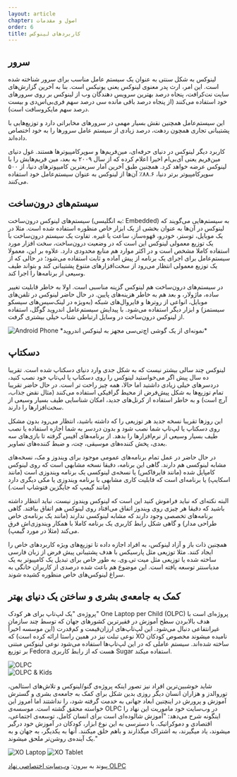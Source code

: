 ```yaml
---
layout: article
chapter: اصول و مقدمات
order: 6
title: کاربردهای لینوکس
---
```


## سرور

لینوکس به شکل سنتی به عنوان یک سیستم عامل مناسب برای سرور شناخته شده است. این امر، ارث پدر معنوی لینوکس یعنی یونیکس است. بنا به آخرین گزارش‌های سایت نت‌کرافت، پنجاه درصد بهترین سرویس دهندگان وب از لینوکس بر روی سرورهای خود استفاده می‌کنند (از پنجاه درصد باقی مانده سی درصد سهم فری‌بی‌اس‌دی و بیست درصد سهم مایکروسافت است).

این سیستم‌عامل همچنین نقش بسیار مهمی در سرورهای مخابراتی دارد و توزیع‌هایی با پشتیبانی تجاری همچون ردهت، درصد زیادی از سیستم عامل سرورها را به خود اختصاص داده‌اند.

کاربرد دیگر لینوکس در دنیای حرفه‌ای، مین‌فریم‌ها و سوپرکامپیوترها هستند. غول دنیای مین‌فریم یعنی آی‌بی‌ام اخیرا اعلام کرده که از سال ۲۰۰۹ به بعد، مین فریم‌هایش را با لینوکس عرضه خواهد کرد. همچنین طبق آخرین آمار سریعترین کامیپوترهای دنیا، از ۵۰۰ سوپرکامپیوتر برتر دنیا، ۸۸.۶٪ آن‌ها از لینوکس به عنوان سیستم‌عامل خود استفاده می‌کنند.

## سیستم‌های درون‌ساخت

سیستم‌های لینوکس درون‌ساخت (به انگلیسی: Embedded) به سیستم‌هایی می‌گویند که لینوکس در آن‌ها به عنوان بخشی از یک ابزار خاص منظوره استفاده شده است. مثلا در یک موبایل، توستر، خودرو، قهوه‌ساز، ساعت یا غیره. تفاوت یک سیستم درون‌ساخت با یک توزیع معمولی لینوکس این است که در وضعیت درون‌ساخت، سخت افزار مورد استفاده کاملا مشخص است و در اکثر موارد هم منابع محدودی دارد. علاوه بر این، معمولا سیستم‌عامل برای اجرای یک برنامه از پیش آماده و ثابت استفاده می‌شود؛ در حالی که از یک توزیع معمولی انتظار می‌رود از سخت‌افزارهای متنوع پشتیبانی کند و بتواند طیف وسیعی از برنامه‌ها را اجرا کند.

در سیستم‌های درون‌ساخت هم لینوکس گزینه مناسبی است. اولا به خاطر قابلیت تغییر ساده، ماژولار، و بعد هم به خاطر هزینه‌های پایین. در حال حاضر لینوکس در تلفن‌های موبایل، انواعی از روترها و فایروال‌های شبکه (به‌ویژه در لینک‌سیس‌های سیسکو سیستمز) و ابزار دیگر استفاده می‌شود. با پیدایش سیستم‌عامل اندروید گوگل، استفاده از لینوکس درون‌ساخت در وسایل ارتباطی شتاب خیلی بیشتری گرفت.

<img src="/images/android_phone.jpg" alt="Android Phone" />
*نمونه‌ای از یک گوشی اچ‌تی‌سی مجهز به لینوکس اندروید*

## دسکتاپ

لینوکس چند سالی بیشتر نیست که به شکل جدی وارد دنیای دسکتاپ شده است. تقریبا ده سال پیش اگر می‌خواستید لینوکس را روی دسکتاپ یا لپ‌تاپ خود نصب کنید، دردسرهای خیلی زیادی داشتید اما حالا، همه چیز راحت تر است. در حال حاضر تقریبا تمام توزیع‌ها به شکل پیش‌فرض از محیط گرافیکی استفاده می‌کنند (مثال نقض جذاب،‌ آرچ است) و به خاطر استفاده از کرنل‌های جدید، امکان شناسایی طیف بسیار وسیعی از سخت‌افزارها را دارند.

این روزها تقریبا نسخه جدید هر توزیعی را که داشته باشید، انتظار می‌رود بدون مشکل روی دسکتاپ یا لپ‌تاپ شما نصب شود و بدون دردسر به شما اجازه استفاده یا نصب طیف بسیار وسیعی از نرم‌افزارها را بدهد. از برنامه‌های آفیس گرفته تا بازی‌های سه بعدی، پخش کننده‌های موسیقی، چت، و ضبط کننده‌های تصاویر.

در حال حاضر در عمل تمام برنامه‌های عمومی موجود برای ویندوز و مک، نسخه‌های مشابه لینوکسی هم دارند. گاهی این برنامه، دقیقا نسخه مشابهی است که روی لینوکس کامپایل شده (مانند فایرفاکس) یا نسخه‌ی لینوکسی یک برنامه ویندوزی است (مانند اسکایپ) یا برنامه‌ای است که قابلیت کاری مشابهی با برنامه ویندوزی یا مکی دیگری دارد (مانند گیمپ که جایگزین فتوشاپ است.)

البته نکته‌ای که نباید فراموش کنید این است که لینوکس ویندوز نیست. نباید انتظار داشته باشید که دقیقا هر چیزی روی ویندوز اتفاق می‌افتاد روی لینوکس هم اتفاق بیافتد. گاهی برنامه‌های تخصصی وجود دارند که مشابه لینوکسی ندارند (مانند یک برنامه‌ی خاص طراحی مدار) و گاهی شکل رابط کاربری یک برنامه کاملا با همکار ویندوزی‌اش فرق می‌کند (مثلا در مورد گیمپ).

همچنین ذات باز و آزاد لینوکس، به افراد اجازه داده تا توزیع‌های ویژه کاربردهای خاص را ایجاد کنند. مثلا توزیعی مثل پارسیکس با هدف پشتیبانی پیش فرض از زبان فارسی ساخته شده یا توزیعی مثل میت تی.وی. به طور خاص برای تبدیل یک کامپیوتر به یک مدیاسنتر توسعه یافته است. این موضوع هم باعث شده درصدی از کاربران خانگی به سراغ لینوکس‌های خاص منظوره کشیده شوند.

## کمک به جامعه‌ی بشری و ساختن یک دنیای بهتر

پروژه‌ی "یک لپ‌تاپ برای هر کودک" One Laptop per Child (OLPC) پروژه‌ای است با هدف بالابردن سطح آموزش در فقیرترین کشورهای جهان که توسط چند سازمان غیرانتفاعی دنبال می‌شود. این لپ‌تاپ‌های ارزان‌قیمت و کم‌قدرت (این موسسه اخیراً نوعی تبلت نیز در همین راستا ارائه کرده است) که XO نامیده میشوند مخصوص کودکان ساخته شده‌اند. سیستم عاملی که در این لپ‌تاپ‌ها استفاده می‌شود نوعی لینوکس مبتنی بر توزیع Fedora هست که از رابط کاربری Sugar استفاده میکند.

<img src="/images/olpc1.png" alt="OLPC" /><br />
<img src="/images/olpc2.jpg" alt="OLPC & Kids" />

شاید خوشبین‌ترین افراد نیز تصور اینکه پروژه‌ی گنو/لینوکس و تلاش‌های استالمن، توروالدز و هزاران انسان دیگر روزی بدین شکل برای کمک به جامعه‌ی بشری و گسترش آموزش و پرورش در اینچنین ابعاد جهانی به خدمت گرفته شود، را نداشتند اما امروز این خواسته محقق گشته است. موسسه‌ی OLPC در وب‌سایت خود ماموریت این نهاد را اینگونه شرح می‌دهد:
"آموزش شالوده‌ای است برای انسان کامل، توسعه‌ی اجتماعی، اقتصادی و دموکراتیک. با دسترسی به این نوع ابزار، کودکان در آموزش خود درگیر میشوند، یاد میگیرند، به اشتراک میگذارند و باهم خلق میکنند. آنها به یکدیگر، به جهان و به یک آینده‌ی روشن‌تر ملحق میشوند."

<img src="/images/olpc3.jpg" alt="XO Laptop" />
<img src="/images/olpc4.jpg" alt="XO Tablet" />

پیوند به بیرون: <a href="http://www.laptop.org">وب‌سایت اختصاصی نهاد OLPC</a>
